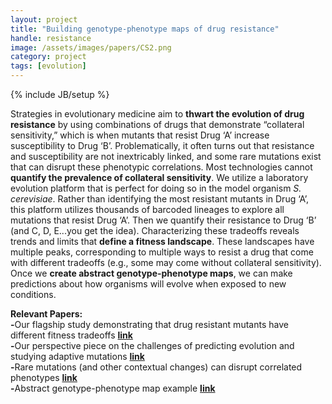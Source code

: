 ```yaml
---
layout: project
title: "Building genotype-phenotype maps of drug resistance"
handle: resistance
image: /assets/images/papers/CS2.png
category: project
tags: [evolution]
---
```

{% include JB/setup %}

Strategies in evolutionary medicine aim to <b>thwart the evolution of drug resistance</b> by using combinations of drugs that demonstrate “collateral sensitivity,” which is when mutants that resist Drug ‘A’ increase susceptibility to Drug ‘B’. Problematically, it often turns out that resistance and susceptibility are not inextricably linked, and some rare mutations exist that can disrupt these phenotypic correlations. Most technologies cannot <b>quantify the prevalence of collateral sensitivity</b>. We utilize a laboratory evolution platform that is perfect for doing so in the model organism <i>S. cerevisiae</i>. Rather than identifying the most resistant mutants in Drug ‘A’, this platform utilizes thousands of barcoded lineages to explore all mutations that resist Drug ‘A’. Then we quantify their resistance to Drug ‘B’ (and C, D, E...you get the idea). Characterizing these tradeoffs reveals trends and limits that <b>define a fitness landscape</b>. These landscapes have multiple peaks, corresponding to multiple ways to resist a drug that come with different tradeoffs (e.g., some may come without collateral sensitivity). Once we <b>create abstract genotype-phenotype maps</b>, we can make predictions about how organisms will evolve when exposed to new conditions. 

<b>Relevant Papers:</b><br>
<b>-</b>Our flagship study demonstrating that drug resistant mutants have different fitness tradeoffs <b>[link](https://kgslab.org/papers/paper/Schmidlin-clusters)</b><br>
<b>-</b>Our perspective piece on the challenges of predicting evolution and studying adaptive mutations <b>[link](https://kgslab.org/papers/paper/adaptation-challenges)</b><br>
<b>-</b>Rare mutations (and other contextual changes) can disrupt correlated phenotypes <b>[link](https://kgslab.org/papers/paper/extent-of-pleiotropy)</b><br>
<b>-</b>Abstract genotype-phenotype map example <b>[link](https://kgslab.org/papers/paper/local-modularity-global-pleiotropy)</b>